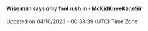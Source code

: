 #### Wise man says only fool rush in - McKidKneeKaneSir
Updated on 04/10/2023 - 00:38:39 (UTC) Time Zone
